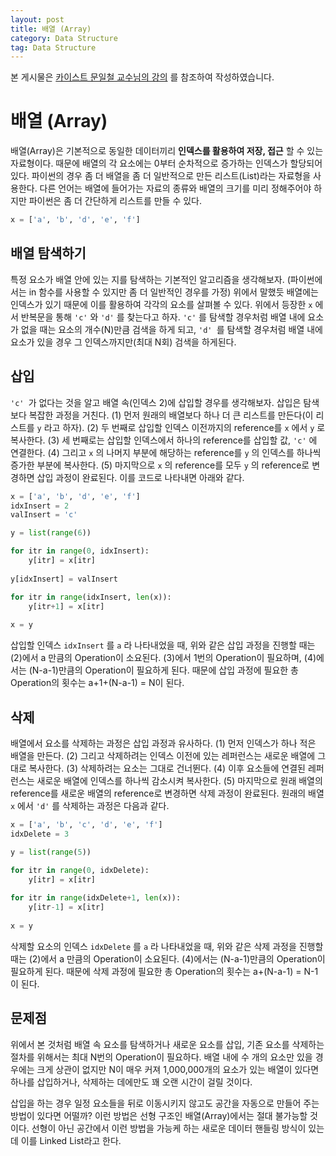 ```yaml
---
layout: post
title: 배열 (Array)
category: Data Structure
tag: Data Structure
---
```




본 게시물은 [카이스트 문일철 교수님의 강의](https://www.edwith.org/datastructure-2019s/lecture/40291/) 를 참조하여 작성하였습니다.



# 배열 (Array)

배열(Array)은 기본적으로 동일한 데이터끼리 **인덱스를 활용하여 저장, 접근** 할 수 있는 자료형이다. 때문에 배열의 각 요소에는 0부터 순차적으로 증가하는 인덱스가 할당되어 있다. 파이썬의 경우 좀 더 배열을 좀 더 일반적으로 만든 리스트(List)라는 자료형을 사용한다. 다른 언어는 배열에 들어가는 자료의 종류와 배열의 크기를 미리 정해주어야 하지만 파이썬은 좀 더 간단하게 리스트를 만들 수 있다.



```python
x = ['a', 'b', 'd', 'e', 'f']
```



## 배열 탐색하기

특정 요소가 배열 안에 있는 지를 탐색하는 기본적인 알고리즘을 생각해보자. (파이썬에서는 in 함수를 사용할 수 있지만 좀 더 일반적인 경우를 가정) 위에서 말했듯 배열에는 인덱스가 있기 때문에 이를 활용하여 각각의 요소를 살펴볼 수 있다. 위에서 등장한 `x` 에서 반복문을 통해 `'c'` 와 `'d'` 를 찾는다고 하자. `'c'` 를 탐색할 경우처럼 배열 내에 요소가 없을 때는 요소의 개수(N)만큼 검색을 하게 되고, `'d' `를 탐색할 경우처럼 배열 내에 요소가 있을 경우 그 인덱스까지만(최대 N회) 검색을 하게된다.



## 삽입

`'c' `가 없다는 것을 알고 배열 속(인덱스 2)에 삽입할 경우를 생각해보자. 삽입은 탐색보다 복잡한 과정을 거친다. (1) 먼저 원래의 배열보다 하나 더 큰 리스트를 만든다(이 리스트를 `y` 라고 하자). (2) 두 번째로 삽입할 인덱스 이전까지의 reference를 `x` 에서 `y` 로 복사한다. (3) 세 번째로는 삽입할 인덱스에서 하나의 reference를 삽입할 값, `'c'` 에 연결한다. (4) 그리고 `x` 의 나머지 부분에 해당하는 reference를 `y` 의 인덱스를 하나씩 증가한 부분에 복사한다. (5) 마지막으로 `x` 의 reference를 모두 `y` 의 reference로 변경하면 삽입 과정이 완료된다. 이를 코드로 나타내면 아래와 같다.

```python
x = ['a', 'b', 'd', 'e', 'f']
idxInsert = 2
valInsert = 'c'

y = list(range(6))

for itr in range(0, idxInsert):
    y[itr] = x[itr]
    
y[idxInsert] = valInsert

for itr in range(idxInsert, len(x)):
    y[itr+1] = x[itr]
    
x = y
```

삽입할 인덱스 `idxInsert` 를 `a` 라 나타내었을 때, 위와 같은 삽입 과정을 진행할 때는 (2)에서 a 만큼의 Operation이 소요된다. (3)에서 1번의 Operation이 필요하며, (4)에서는 (N-a-1)만큼의 Operation이 필요하게 된다. 때문에 삽입 과정에 필요한 총 Operation의 횟수는 a+1+(N-a-1) = N이 된다.



## 삭제

배열에서 요소를 삭제하는 과정은 삽입 과정과 유사하다. (1) 먼저 인덱스가 하나 적은 배열을 만든다. (2) 그리고 삭제하려는 인덱스 이전에 있는 레퍼런스는 새로운 배열에 그대로 복사한다. (3) 삭제하려는 요소는 그대로 건너뛴다. (4) 이후 요소들에 연결된 레퍼런스는 새로운 배열에 인덱스를 하나씩 감소시켜 복사한다. (5) 마지막으로 원래 배열의 reference를 새로운 배열의 reference로 변경하면 삭제 과정이 완료된다. 원래의 배열 `x` 에서 `'d'` 를 삭제하는 과정은 다음과 같다.

```python
x = ['a', 'b', 'c', 'd', 'e', 'f']
idxDelete = 3

y = list(range(5))

for itr in range(0, idxDelete):
    y[itr] = x[itr]
    
for itr in range(idxDelete+1, len(x)):
    y[itr-1] = x[itr]
    
x = y
```

삭제할 요소의 인덱스 `idxDelete` 를 `a` 라 나타내었을 때, 위와 같은 삭제 과정을 진행할 때는 (2)에서 a 만큼의 Operation이 소요된다. (4)에서는 (N-a-1)만큼의 Operation이 필요하게 된다. 때문에 삭제 과정에 필요한 총 Operation의 횟수는 a+(N-a-1) = N-1이 된다.



## 문제점

위에서 본 것처럼 배열 속 요소를 탐색하거나 새로운 요소를 삽입, 기존 요소를 삭제하는 절차를 위해서는 최대 N번의 Operation이 필요하다. 배열 내에 수 개의 요소만 있을 경우에는 크게 상관이 없지만 N이 매우 커져 1,000,000개의 요소가 있는 배열이 있다면 하나를 삽입하거나, 삭제하는 데에만도 꽤 오랜 시간이 걸릴 것이다.

삽입을 하는 경우 일정 요소들을 뒤로 이동시키지 않고도 공간을 자동으로 만들어 주는 방법이 있다면 어떨까? 이런 방법은 선형 구조인 배열(Array)에서는 절대 불가능할 것이다. 선형이 아닌 공간에서 이런 방법을 가능케 하는 새로운 데이터 핸들링 방식이 있는데 이를 Linked List라고 한다.